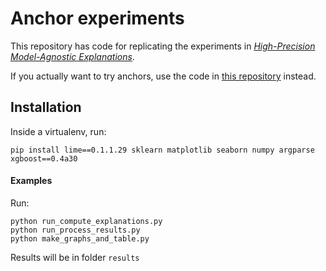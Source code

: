 # Anchor experiments
This repository has code for replicating the experiments in [*High-Precision Model-Agnostic Explanations*](https://homes.cs.washington.edu/~marcotcr/aaai18.pdf).

If you actually want to try anchors, use the code in [this repository](https://github.com/marcotcr/anchor) instead.

## Installation
Inside a virtualenv, run:

    pip install lime==0.1.1.29 sklearn matplotlib seaborn numpy argparse xgboost==0.4a30

#### Examples
Run:

    python run_compute_explanations.py
    python run_process_results.py
    python make_graphs_and_table.py

Results will be in folder `results`
